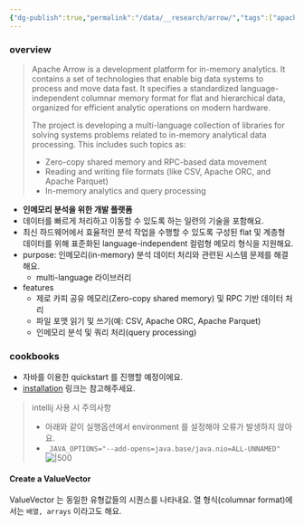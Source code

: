 ```yaml
---
{"dg-publish":true,"permalink":"/data/__research/arrow/","tags":["apache","arrow"]}
---
```



### overview
> Apache Arrow is a development platform for in-memory analytics. It contains a set of technologies that enable big data systems to process and move data fast. It specifies a standardized language-independent columnar memory format for flat and hierarchical data, organized for efficient analytic operations on modern hardware.
> 
> The project is developing a multi-language collection of libraries for solving systems problems related to in-memory analytical data processing. This includes such topics as:
> 
> - Zero-copy shared memory and RPC-based data movement
> - Reading and writing file formats (like CSV, Apache ORC, and Apache Parquet)
> - In-memory analytics and query processing

- **인메모리 분석을 위한 개발 플랫폼**
- 데이터를 빠르게 처리하고 이동할 수 있도록 하는 일련의 기술을 포함해요.
- 최신 하드웨어에서 효율적인 분석 작업을 수행할 수 있도록 구성된 flat 및 계층형 데이터를 위해 표준화된 language-independent 컬럼형 메모리 형식을 지원해요.
- purpose: 인메모리(in-memory) 분석 데이터 처리와 관련된 시스템 문제를 해결해요.
	- multi-language 라이브러리
- features
	- 제로 카피 공유 메모리(Zero-copy shared memory) 및 RPC 기반 데이터 처리
	- 파일 포맷 읽기 및 쓰기(예: CSV, Apache ORC, Apache Parquet)
	- 인메모리 분석 및 쿼리 처리(query processing)

### cookbooks
- 자바를 이용한 quickstart 를 진행할 예정이에요.
- [installation](https://arrow.apache.org/docs/java/install.html) 링크는 참고해주세요.

> intellij 사용 시 주의사항
> - 아래와 같이 실행옵션에서 environment 를 설정해야 오류가 발생하지 않아요.
> - `_JAVA_OPTIONS="--add-opens=java.base/java.nio=ALL-UNNAMED"`
> 	![|500](https://i.imgur.com/UuSH1hp.png)


#### Create a ValueVector
ValueVector 는 동일한 유형값들의 시퀀스를 나타내요. 열 형식(columnar format)에서는 `배열, arrays` 이라고도 해요.

